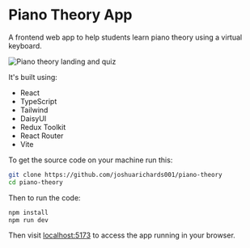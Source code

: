 # Piano Theory App

A frontend web app to help students learn piano theory using a virtual keyboard.

![Piano theory landing and quiz](https://github.com/joshuarichards001/piano-theory/blob/main/public/pianotheory.png?raw=true)

It's built using:

- React
- TypeScript
- Tailwind
- DaisyUI
- Redux Toolkit
- React Router
- Vite

To get the source code on your machine run this:

```zsh
git clone https://github.com/joshuarichards001/piano-theory
cd piano-theory
```

Then to run the code:

```zsh
npm install
npm run dev
```

Then visit [localhost:5173](http://localhost:5173/) to access the app running in your browser.
